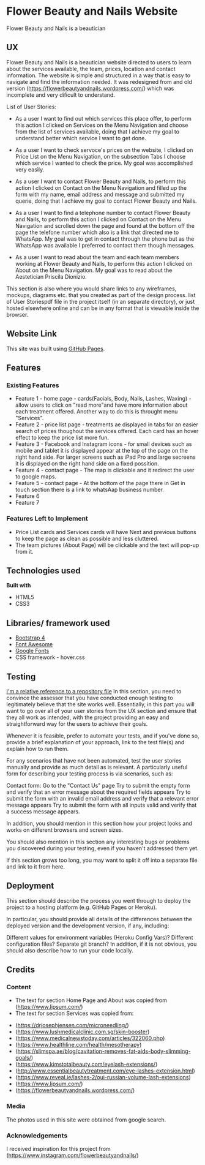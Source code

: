 # Flower Beauty and Nails Website
 Flower Beauty and Nails is a beautician 

## UX
Flower Beauty and Nails is a beautician website directed to users to learn about the services available, the team, prices, location and contact information. The website is simple and structured in a way that is easy to navigate and find the information needed. It was redesigned from and old version (https://flowerbeautyandnails.wordpress.com/) which was incomplete and very dificult to understand.

List of User Stories:
- As a user I want to find out which services this place offer, to perform this action I clicked on Services on the Menu Navigation and choose from the list of services available, doing that I achieve my goal to understand better which service I want to get done.

- As a user I want to check servoce's prices on the website, I clicked on Price List on the Menu Navigation,  on the subsection Tabs I choose which service I wanted to check the price. My goal was accomplished very easily.

- As a user I want to contact Flower Beauty and Nails, to perform this action I clicked on Contact on the Menu Navigation and filled up the form with my name, email address and message and submitted my querie, doing that I achieve my goal to contact Flower Beauty and Nails.

- As a user I want to find a telephone number to contact Flower Beauty and Nails, to perform this action I clicked on Contact on the Menu Navigation and scrolled down the page and found at the bottom off the page the telefone number which also is a link that directed me to WhatsApp. My goal was to get in contact through the phone but as the WhatsApp was available I preferred to contact them though messages.

- As a user I want to read about the team and each team members working at Flower Beauty and Nails, to perform this action I clicked on About on the Menu Navigation. My goal was to read about the Aestetician Priscila Dionizio.



This section is also where you would share links to any wireframes, mockups, diagrams etc. that you created as part of the design process. list of User Storiespdf file in the project itself (in an separate directory), or just hosted elsewhere online and can be in any format that is viewable inside the browser.

## Website Link
This site was built using [GitHub Pages](https://camila-ribeiro.github.io/Flower-Beauty_Milestone-Project/).

## Features
### Existing Features
- Feature 1 - home page - cards(Facials, Body, Nails, Lashes, Waxing) -allow users to click on "read more"and have more information about each treatment offered. Another way to do this is throught menu "Services".
- Feature 2 - price list page - treatments ae displayed in tabs for an easier search of prices thoughout the services offered. Each card has an hover effect to keep the price list more fun.
- Feature 3 - Facebook and Instagram icons - for small devices such as mobile and tablet it is displayed appear at the top of the page on the right hand side. For larger screens such as iPad Pro and large secreens it is displayed on the right hand side on a fixed possition.
- Feature 4 - contact page - The map is clickable and it redirect the user to google maps.
- Feature 5 - contact page - At the bottom of the page there in Get in touch section there is a link to whatsAap business number.
- Feature 6
- Feature 7

### Features Left to Implement
- Price List cards and Services cards will have Next and previous buttons to keep the page as clean as possible and less cluttered.
- The team pictures (About Page) will be clickable and the text will pop-up from it.

## Technologies used
<b>Built with</b>
- HTML5
- CSS3

## Libraries/ framework used
- [Bootstrap 4](https://getbootstrap.com/)
- [Font Awesome](https://fontawesome.com/)
- [Google Fonts](https://fonts.google.com/)
- CSS framework - hover.css

## Testing
[I'm a relative reference to a repository file](../master/Testing.md)
In this section, you need to convince the assessor that you have conducted enough testing to legitimately believe that the site works well. Essentially, in this part you will want to go over all of your user stories from the UX section and ensure that they all work as intended, with the project providing an easy and straightforward way for the users to achieve their goals.

Whenever it is feasible, prefer to automate your tests, and if you've done so, provide a brief explanation of your approach, link to the test file(s) and explain how to run them.

For any scenarios that have not been automated, test the user stories manually and provide as much detail as is relevant. A particularly useful form for describing your testing process is via scenarios, such as:

Contact form:
Go to the "Contact Us" page
Try to submit the empty form and verify that an error message about the required fields appears
Try to submit the form with an invalid email address and verify that a relevant error message appears
Try to submit the form with all inputs valid and verify that a success message appears.

In addition, you should mention in this section how your project looks and works on different browsers and screen sizes.

You should also mention in this section any interesting bugs or problems you discovered during your testing, even if you haven't addressed them yet.

If this section grows too long, you may want to split it off into a separate file and link to it from here.

## Deployment
This section should describe the process you went through to deploy the project to a hosting platform (e.g. GitHub Pages or Heroku).

In particular, you should provide all details of the differences between the deployed version and the development version, if any, including:

Different values for environment variables (Heroku Config Vars)?
Different configuration files?
Separate git branch?
In addition, if it is not obvious, you should also describe how to run your code locally.

## Credits
### Content
- The text for section Home Page and About was copied from (https://www.lipsum.com/)
- The text for section Services was copied from:
 * (https://drjosephjensen.com/microneedling/) 
 * (https://www.lushmedicalclinic.com.sg/skin-booster)
 * (https://www.medicalnewstoday.com/articles/322060.php)
 * (https://www.healthline.com/health/mesotherapy)
 * (https://slimspa.ae/blog/cavitation-removes-fat-aids-body-slimming-goals/)
 * (https://www.kimstotalbeauty.com/eyelash-extensions/)
 * (http://www.essentialbeautytreatment.com/eye-lashes-extension.html)
 * (https://www.reveal.ie/lashes-2/oui-russian-volume-lash-extensions)
 * (https://www.lipsum.com/)
 * (https://flowerbeautyandnails.wordpress.com/)

### Media
The photos used in this site were obtained from google search.

### Acknowledgements
I received inspiration for this project from (https://www.instagram.com/flowerbeautyandnails/)

